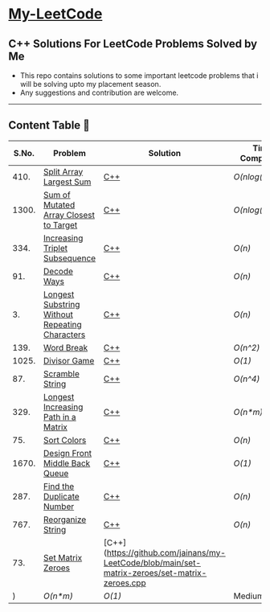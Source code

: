 # [My-LeetCode](https://github.com/jainans/my-LeetCode)
## C++ Solutions For LeetCode Problems Solved by Me
- This repo contains solutions to some important leetcode problems that i will be solving upto my placement season.
- Any suggestions and contribution are welcome.
---
## Content Table 🌟
| S.No. | Problem | Solution | Time Complexity | Space Complexity | Rating | Tags |
| ---- | ---- | ---- | ---- | ---- | ---- | ---- |
| 410. | [Split Array Largest Sum](https://leetcode.com/problems/split-array-largest-sum/) | [C++](https://github.com/jainans/my-LeetCode/blob/main/split-array-largest-sum/split-array-largest-sum.cpp) | _O(nlog(10^9))_ | _O(1)_ | Hard | Binary Search |
| 1300. | [Sum of Mutated Array Closest to Target](https://leetcode.com/problems/sum-of-mutated-array-closest-to-target/) | [C++](https://github.com/jainans/my-LeetCode/blob/main/sum-of-mutated-array-closest-to-target/sum-of-mutated-array-closest-to-target.cpp) | _O(nlog(maxel))_ | _O(1)_ | Medium | Binary Search |
| 334. | [Increasing Triplet Subsequence](https://leetcode.com/problems/increasing-triplet-subsequence/) | [C++](https://github.com/jainans/my-LeetCode/blob/main/increasing-triplet-subsequence/increasing-triplet-subsequence.cpp) | _O(n)_ | _O(1)_ | Medium | Two Pointers |
| 91. | [Decode Ways](https://leetcode.com/problems/decode-ways/) | [C++](https://github.com/jainans/my-LeetCode/blob/main/decode-ways/decode-ways.cpp) | _O(n)_ | _O(n)_ | Medium | DP |
| 3. | [Longest Substring Without Repeating Characters](https://leetcode.com/problems/longest-substring-without-repeating-characters/) | [C++](https://github.com/jainans/my-LeetCode/blob/main/longest-substring-without-repeating-characters/longest-substring-without-repeating-characters.cpp) | _O(n)_ | _O(n)_ | Medium | Hashing |
| 139. | [Word Break](https://leetcode.com/problems/word-break/) | [C++](https://github.com/jainans/my-LeetCode/blob/main/word-break/word-break.cpp) | _O(n^2)_ | _O(n)_ | Medium | DP |
| 1025. | [Divisor Game](https://leetcode.com/problems/divisor-game/) | [C++](https://github.com/jainans/my-LeetCode/blob/main/divisor-game/divisor-game.cpp) | _O(1)_ | _O(1)_ | Easy | DP/Greedy |
| 87. | [ Scramble String](https://leetcode.com/problems/scramble-string/) | [C++](https://github.com/jainans/my-LeetCode/blob/main/scramble-string/scramble-string.cpp) | _O(n^4)_ | _O(n^4)_ | Hard | DP |
| 329. | [Longest Increasing Path in a Matrix](https://leetcode.com/problems/longest-increasing-path-in-a-matrix/) | [C++](https://github.com/jainans/my-LeetCode/blob/main/longest-increasing-path-in-a-matrix/longest-increasing-path-in-a-matrix.cpp) | _O(n*m)_ | _O(n*m)_ | Hard | DP |
| 75. | [Sort Colors](https://leetcode.com/problems/sort-colors/) | [C++](https://github.com/jainans/my-LeetCode/blob/main/sort-colors/sort-colors.cpp) | _O(n)_ | _O(1)_ | Medium | 3 Pointers |
| 1670. | [Design Front Middle Back Queue](https://leetcode.com/problems/design-front-middle-back-queue/) | [C++](https://github.com/jainans/my-LeetCode/blob/main/design-front-middle-back-queue/design-front-middle-back-queue.cpp) | _O(1)_ | _O(n)_ | Medium | Deque |
| 287. | [Find the Duplicate Number](https://leetcode.com/problems/find-the-duplicate-number/) | [C++](https://github.com/jainans/my-LeetCode/blob/main/find-the-duplicate-number/find-the-duplicate-number.cpp) | _O(n)_ | _O(1)_ | Medium | Hare and Tortoise |
| 767. | [Reorganize String](https://leetcode.com/problems/reorganize-string/) | [C++](https://github.com/jainans/my-LeetCode/blob/main/reorganize-string/reorganize-string.cpp) | _O(n)_ | _O(n)_ | Medium | Greedy/Constructive |
| 73. | [Set Matrix Zeroes](https://leetcode.com/problems/set-matrix-zeroes/) | [C++](https://github.com/jainans/my-LeetCode/blob/main/set-matrix-zeroes/set-matrix-zeroes.cpp
) | _O(n*m)_ | _O(1)_ | Medium | Greedy |
